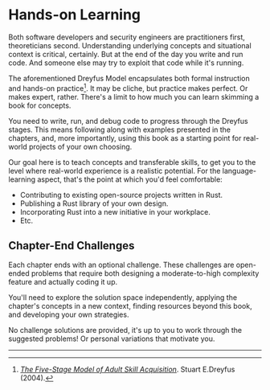 # Hands-on Learning

Both software developers and security engineers are practitioners first, theoreticians second.
Understanding underlying concepts and situational context is critical, certainly.
But at the end of the day you write and run code.
And someone else may try to exploit that code while it's running.

The aforementioned Dreyfus Model encapsulates both formal instruction and hands-on practice[^NewDreyfus].
It may be cliche, but practice makes perfect.
Or makes expert, rather.
There's a limit to how much you can learn skimming a book for concepts.

You need to write, run, and debug code to progress through the Dreyfus stages.
This means following along with examples presented in the chapters, and, more importantly, using this book as a starting point for real-world projects of your own choosing.

Our goal here is to teach concepts and transferable skills, to get you to the level where real-world experience is a realistic potential.
For the language-learning aspect, that's the point at which you'd feel comfortable:

* Contributing to existing open-source projects written in Rust.
* Publishing a Rust library of your own design.
* Incorporating Rust into a new initiative in your workplace.
* Etc.

## Chapter-End Challenges

Each chapter ends with an optional challenge.
These challenges are open-ended problems that require both designing a moderate-to-high complexity feature and actually coding it up.

You'll need to explore the solution space independently, applying the chapter's concepts in a new context, finding resources beyond this book, and developing your own strategies.

No challenge solutions are provided, it's up to you to work through the suggested problems!
Or personal variations that motivate you.

---

[^NewDreyfus]: [*The Five-Stage Model of Adult Skill Acquisition*](https://www.bumc.bu.edu/facdev-medicine/files/2012/03/Dreyfus-skill-level.pdf). Stuart E.Dreyfus (2004).
